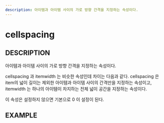 ```yaml
---
description: 아이템과 아이템 사이의 가로 방향 간격을 지정하는 속성이다.
---
```


# cellspacing

## DESCRIPTION

아이템과 아이템 사이의 가로 방향 간격을 지정하는 속성이다. 

cellspacing 과 itemwidth 는 비슷한 속성인데 차이는 다음과 같다. cellspacing 은 item의 넓이 길이는 제외한 아이템과 아이템 사이의 간격만을 지정하는 속성이고, itemwidth 는 하나의 아이템이 차지하는 전체 넓이 공간을 지정하는 속성이다. 

이 속성은 설정하지 않으면 기본으로 0 이 설정이 된다.

## EXAMPLE

